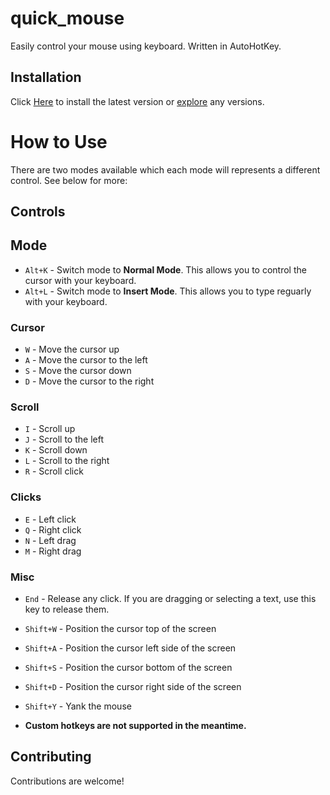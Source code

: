 # quick_mouse

Easily control your mouse using keyboard. Written in AutoHotKey.

## Installation

Click [Here](https://github.com/reinhello/quick_mouse/releases/latest/download/quick_mouse.exe) to install the latest version or [explore](https://github.com/reinhello/quick_mouse/releases/latest) any versions.

# How to Use

There are two modes available which each mode will represents a different control. See below for more:

## Controls

## Mode

- `Alt+K` - Switch mode to **Normal Mode**. This allows you to control the cursor with your keyboard.
- `Alt+L` - Switch mode to **Insert Mode**. This allows you to type reguarly with your keyboard.

### Cursor

- `W` - Move the cursor up
- `A` - Move the cursor to the left
- `S` - Move the cursor down
- `D` - Move the cursor to the right

### Scroll

- `I` - Scroll up
- `J` - Scroll to the left
- `K` - Scroll down
- `L` - Scroll to the right
- `R` - Scroll click

### Clicks

- `E` - Left click
- `Q` - Right click
- `N` - Left drag
- `M` - Right drag

### Misc

- `End` - Release any click. If you are dragging or selecting a text, use this key to release them.
- `Shift+W` - Position the cursor top of the screen
- `Shift+A` - Position the cursor left side of the screen
- `Shift+S` - Position the cursor bottom of the screen
- `Shift+D` - Position the cursor right side of the screen
- `Shift+Y` - Yank the mouse

- **Custom hotkeys are not supported in the meantime.**

## Contributing

Contributions are welcome!
